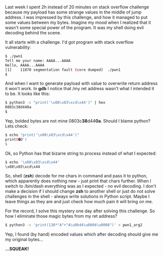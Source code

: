 <!--
.. title: How my shell mess with me
.. slug: how-my-shell-mess-with-me
.. date: 2019-04-05 00:00:00 UTC+02:00
.. tags: shell, tools 
.. category: fails
.. link: 
.. description: unseen encoding mess with my payload
.. type: text
-->

Last week I spent 2h instead of 20 minutes on stack overflow challenge because my payload has some 
strange values in the middle of jump address. I was impressed by this challenge, and how it managed to
put some values between my bytes.
Imagine my mood when I realized that it wasn't some special power of the program. It was my shell doing
evil decoding behind the 
scene.

<!-- TEASER_END -->

It all starts with a challenge. I'd got program with stack overflow vulnerability:
```sh
$ ./pwn1
Tell me your name: AAAA...AAAA
Hello, AAAA...AAAA
[1]    11870 segmentation fault (core dumped)  ./pwn1
$
```

And when I want to generate payload with value to overwrite return address it won't work. In **gdb** 
I notice that /my ret address wasn't what I intended it to be. It looks like this:

```sh
$ python3 -c "print('\x08\x03\xcd\x44')" | hex
0803c38d440a
$ 
```

Yep, bolded bytes are not mine 0803c**38**d44**0a**. Should I blame python? Lets check:

```sh
$ echo "print('\x08\x03\xcd\x44')"
print(�D')
$ 
```

Ok, so Python has that bizarre string to process instead of what I expected:
```sh
$ echo '\x08\x03\xcd\x44'
\x08\x03\xcd\x44
```
So, shell (**zsh**) decode for me chars in command and pass it to python, which apparently does nothing 
new - just print that chars further. When I switch to /bin/dash everything was as I expected - no evil decoding. I don't
make a decision if I should change **zsh** to another shell or just do not solve challenges in the shell - always 
write solutions in Python script. Maybe I leave things as they are and just check how much pain it will bring 
on me.

For the record, I solve this mystery one day after solving this challenge. So how I eliminate those magic 
bytes from my ret address?

```sh
$ python3 -c 'print(138*"A"+"A\u0b44\u0004\u0008")' > pwn1_arg2
```

Yep, I found (by hand) encoded values which after decoding should give me my original bytes...


**...SQUEAK!**
